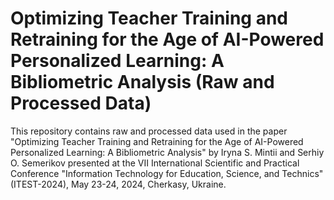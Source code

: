 # Optimizing Teacher Training and Retraining for the Age of AI-Powered Personalized Learning: A Bibliometric Analysis (Raw and Processed Data)

This repository contains raw and processed data used in the paper "Optimizing Teacher Training and Retraining for the Age of AI-Powered Personalized Learning: A Bibliometric Analysis" by Iryna S. Mintii and Serhiy O. Semerikov presented at the VII International Scientific and Practical Conference "Information Technology for Education, Science, and Technics" (ITEST-2024), May 23-24, 2024, Cherkasy, Ukraine.
